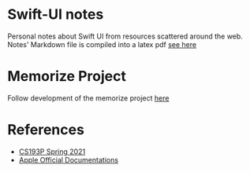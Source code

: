 # Swift-UI notes
Personal notes about Swift UI from resources scattered around the web.
Notes' Markdown file is compiled into a latex pdf [see here](https://github.com/nick88msn/swift-ui-notes/blob/main/pdf/notes.pdf)

# Memorize Project
Follow development of the memorize project [here](https://github.com/nick88msn/swift-ui-app/tree/main)

# References
- [CS193P Spring 2021](https://www.youtube.com/watch?v=3lahkdHEhW8&list=PLpGHT1n4-mAsxuRxVPv7kj4-dQYoC3VVu&index=2)
- [Apple Official Documentations](https://developer.apple.com/documentation/swiftui/)